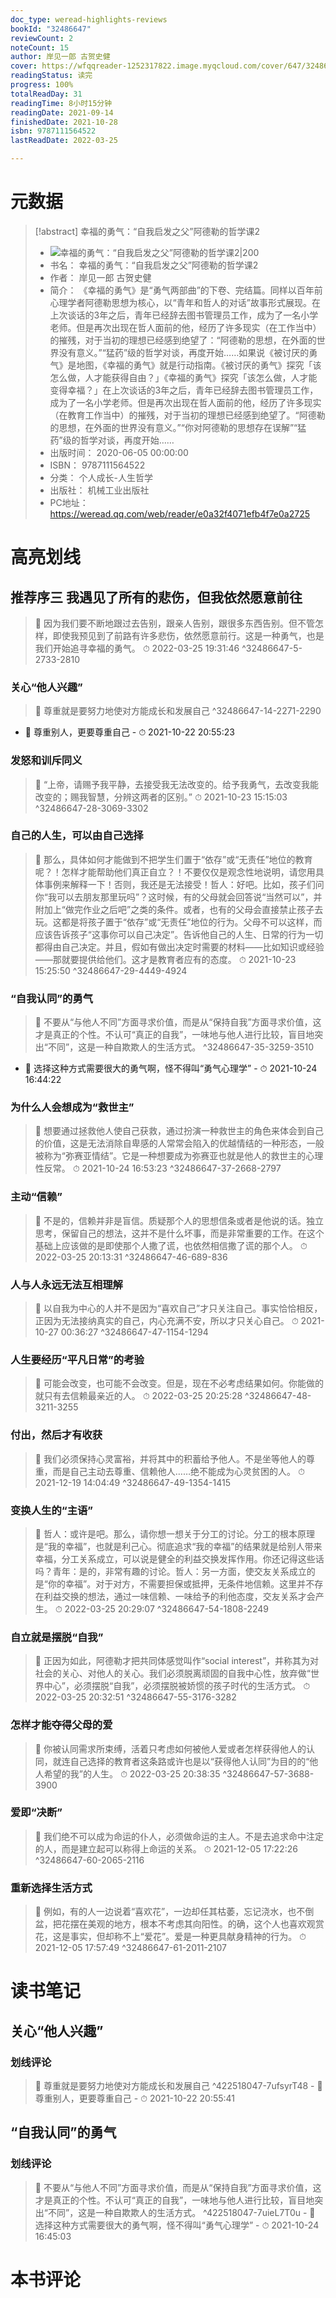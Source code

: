 ```yaml
---
doc_type: weread-highlights-reviews
bookId: "32486647"
reviewCount: 2
noteCount: 15
author: 岸见一郎 古贺史健
cover: https://wfqqreader-1252317822.image.myqcloud.com/cover/647/32486647/t7_32486647.jpg
readingStatus: 读完
progress: 100%
totalReadDay: 31
readingTime: 8小时15分钟
readingDate: 2021-09-14
finishedDate: 2021-10-28
isbn: 9787111564522
lastReadDate: 2022-03-25

---
```

# 元数据
> [!abstract] 幸福的勇气：“自我启发之父”阿德勒的哲学课2
> - ![ 幸福的勇气：“自我启发之父”阿德勒的哲学课2|200](https://wfqqreader-1252317822.image.myqcloud.com/cover/647/32486647/t7_32486647.jpg)
> - 书名： 幸福的勇气：“自我启发之父”阿德勒的哲学课2
> - 作者： 岸见一郎 古贺史健
> - 简介： 《幸福的勇气》是“勇气两部曲”的下卷、完结篇。同样以百年前心理学者阿德勒思想为核心，以“青年和哲人的对话”故事形式展现。在上次谈话的3年之后，青年已经辞去图书管理员工作，成为了一名小学老师。但是再次出现在哲人面前的他，经历了许多现实（在工作当中）的摧残，对于当初的理想已经感到绝望了：“阿德勒的思想，在外面的世界没有意义。”“猛药”级的哲学对谈，再度开始……如果说《被讨厌的勇气》是地图，《幸福的勇气》就是行动指南。《被讨厌的勇气》探究「该怎么做，人才能获得自由？」《幸福的勇气》探究「该怎么做，人才能变得幸福？」在上次谈话的3年之后，青年已经辞去图书管理员工作，成为了一名小学老师。但是再次出现在哲人面前的他，经历了许多现实（在教育工作当中）的摧残，对于当初的理想已经感到绝望了。“阿德勒的思想，在外面的世界没有意义。”“你对阿德勒的思想存在误解”“猛药”级的哲学对谈，再度开始……
> - 出版时间： 2020-06-05 00:00:00
> - ISBN： 9787111564522
> - 分类： 个人成长-人生哲学
> - 出版社： 机械工业出版社
> - PC地址：https://weread.qq.com/web/reader/e0a32f4071efb4f7e0a2725

# 高亮划线

## 推荐序三 我遇见了所有的悲伤，但我依然愿意前往

> 📌 因为我们要不断地跟过去告别，跟亲人告别，跟很多东西告别。但不管怎样，即使我预见到了前路有许多悲伤，依然愿意前行。这是一种勇气，也是我们开始追寻幸福的勇气。 
> ⏱ 2022-03-25 19:31:46 ^32486647-5-2733-2810

### 关心“他人兴趣”

> 📌 尊重就是要努力地使对方能成长和发展自己 ^32486647-14-2271-2290
- 💭 尊重别人，更要尊重自己 - ⏱ 2021-10-22 20:55:23 

### 发怒和训斥同义

> 📌 “上帝，请赐予我平静，去接受我无法改变的。给予我勇气，去改变我能改变的；赐我智慧，分辨这两者的区别。” 
> ⏱ 2021-10-23 15:15:03 ^32486647-28-3069-3302

### 自己的人生，可以由自己选择

> 📌 那么，具体如何才能做到不把学生们置于“依存”或“无责任”地位的教育呢？！怎样才能帮助他们真正自立？！不要仅仅是观念性地说明，请您用具体事例来解释一下！否则，我还是无法接受！哲人：好吧。比如，孩子们问你“我可以去朋友那里玩吗”？这时候，有的父母就会回答说“当然可以”，并附加上“做完作业之后吧”之类的条件。或者，也有的父母会直接禁止孩子去玩。这都是将孩子置于“依存”或“无责任”地位的行为。父母不可以这样，而应该告诉孩子“这事你可以自己决定”。告诉他自己的人生、日常的行为一切都得由自己决定。并且，假如有做出决定时需要的材料——比如知识或经验——那就要提供给他们。这才是教育者应有的态度。 
> ⏱ 2021-10-23 15:25:50 ^32486647-29-4449-4924

### “自我认同”的勇气

> 📌 不要从“与他人不同”方面寻求价值，而是从“保持自我”方面寻求价值，这才是真正的个性。不认可“真正的自我”，一味地与他人进行比较，盲目地突出“不同”，这是一种自欺欺人的生活方式。 ^32486647-35-3259-3510
- 💭 选择这种方式需要很大的勇气啊，怪不得叫“勇气心理学” - ⏱ 2021-10-24 16:44:22 

### 为什么人会想成为“救世主”

> 📌 想要通过拯救他人使自己获救，通过扮演一种救世主的角色来体会到自己的价值，这是无法消除自卑感的人常常会陷入的优越情结的一种形态，一般被称为“弥赛亚情结”。它是一种想要成为弥赛亚也就是他人的救世主的心理性反常。 
> ⏱ 2021-10-24 16:53:23 ^32486647-37-2668-2797

### 主动“信赖”

> 📌 不是的，信赖并非是盲信。质疑那个人的思想信条或者是他说的话。独立思考，保留自己的想法，这并不是什么坏事，而是非常重要的工作。在这个基础上应该做的是即使那个人撒了谎，也依然相信撒了谎的那个人。 
> ⏱ 2022-03-25 20:13:31 ^32486647-46-689-836

### 人与人永远无法互相理解

> 📌 以自我为中心的人并不是因为“喜欢自己”才只关注自己。事实恰恰相反，正因为无法接纳真实的自己，内心充满不安，所以才只关心自己。 
> ⏱ 2021-10-27 00:36:27 ^32486647-47-1154-1294

### 人生要经历“平凡日常”的考验

> 📌 可能会改变，也可能不会改变。但是，现在不必考虑结果如何。你能做的就只有去信赖最亲近的人。 
> ⏱ 2022-03-25 20:25:28 ^32486647-48-3211-3255

### 付出，然后才有收获

> 📌 我们必须保持心灵富裕，并将其中的积蓄给予他人。不是坐等他人的尊重，而是自己主动去尊重、信赖他人……绝不能成为心灵贫困的人。 
> ⏱ 2021-12-19 14:04:49 ^32486647-49-1354-1415

### 变换人生的“主语”

> 📌 哲人：或许是吧。那么，请你想一想关于分工的讨论。分工的根本原理是“我的幸福”，也就是利己心。彻底追求“我的幸福”的结果就是给别人带来幸福，分工关系成立，可以说是健全的利益交换发挥作用。你还记得这些话吗？青年：是的，非常有趣的讨论。哲人：另一方面，使交友关系成立的是“你的幸福”。对于对方，不需要担保或抵押，无条件地信赖。这里并不存在利益交换的想法，通过一味信赖、一味给予的利他态度，交友关系才会产生。 
> ⏱ 2022-03-25 20:29:07 ^32486647-54-1808-2249

### 自立就是摆脱“自我”

> 📌 正因为如此，阿德勒才把共同体感觉叫作“social interest”，并称其为对社会的关心、对他人的关心。我们必须脱离顽固的自我中心性，放弃做“世界中心”，必须摆脱“自我”，必须摆脱被娇惯的孩子时代的生活方式。 
> ⏱ 2022-03-25 20:32:51 ^32486647-55-3176-3282

### 怎样才能夺得父母的爱

> 📌 你被认同需求所束缚，活着只考虑如何被他人爱或者怎样获得他人的认同，就连自己选择的教育者这条路或许也是以“获得他人认同”为目的的“他人希望的我”的人生。 
> ⏱ 2022-03-25 20:38:35 ^32486647-57-3688-3900

### 爱即“决断”

> 📌 我们绝不可以成为命运的仆人，必须做命运的主人。不是去追求命中注定的人，而是建立起可以称得上命运的关系。 
> ⏱ 2021-12-05 17:22:26 ^32486647-60-2065-2116

### 重新选择生活方式

> 📌 例如，有的人一边说着“喜欢花”，一边却任其枯萎，忘记浇水，也不倒盆，把花摆在美观的地方，根本不考虑其向阳性。的确，这个人也喜欢观赏花，这是事实，但却称不上“爱花”。爱是一种更具献身精神的行为。 
> ⏱ 2021-12-05 17:57:49 ^32486647-61-2011-2107

# 读书笔记

## 关心“他人兴趣”

### 划线评论
> 📌 尊重就是要努力地使对方能成长和发展自己  ^422518047-7ufsyrT48
    - 💭 尊重别人，更要尊重自己
    - ⏱ 2021-10-22 20:55:41
   
## “自我认同”的勇气

### 划线评论
> 📌 不要从“与他人不同”方面寻求价值，而是从“保持自我”方面寻求价值，这才是真正的个性。不认可“真正的自我”，一味地与他人进行比较，盲目地突出“不同”，这是一种自欺欺人的生活方式。  ^422518047-7uieL7T0u
    - 💭 选择这种方式需要很大的勇气啊，怪不得叫“勇气心理学”
    - ⏱ 2021-10-24 16:45:03
   
# 本书评论

